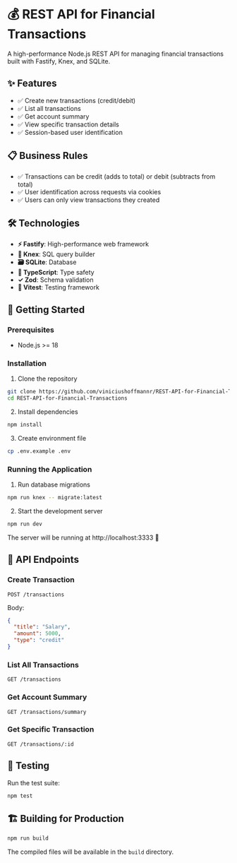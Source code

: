 # 💰 REST API for Financial Transactions

A high-performance Node.js REST API for managing financial transactions built with Fastify, Knex, and SQLite.

## ✨ Features

- ✅ Create new transactions (credit/debit)
- ✅ List all transactions
- ✅ Get account summary
- ✅ View specific transaction details
- ✅ Session-based user identification

## 📋 Business Rules

- ✅ Transactions can be credit (adds to total) or debit (subtracts from total)
- ✅ User identification across requests via cookies
- ✅ Users can only view transactions they created

## 🛠️ Technologies

- **⚡ Fastify**: High-performance web framework
- **🔄 Knex**: SQL query builder
- **🗃️ SQLite**: Database
- **📘 TypeScript**: Type safety
- **✓ Zod**: Schema validation
- **🧪 Vitest**: Testing framework

## 🚀 Getting Started

### Prerequisites

- Node.js >= 18

### Installation

1. Clone the repository
```bash
git clone https://github.com/viniciushoffmannr/REST-API-for-Financial-Transactions.git
cd REST-API-for-Financial-Transactions
```

2. Install dependencies
```bash
npm install
```

3. Create environment file
```bash
cp .env.example .env
```

### Running the Application

1. Run database migrations
```bash
npm run knex -- migrate:latest
```

2. Start the development server
```bash
npm run dev
```

The server will be running at http://localhost:3333 🚀

## 🔌 API Endpoints

### Create Transaction
```
POST /transactions
```
Body:
```json
{
  "title": "Salary",
  "amount": 5000,
  "type": "credit"
}
```

### List All Transactions
```
GET /transactions
```

### Get Account Summary
```
GET /transactions/summary
```

### Get Specific Transaction
```
GET /transactions/:id
```

## 🧪 Testing

Run the test suite:
```bash
npm test
```

## 🏗️ Building for Production

```bash
npm run build
```

The compiled files will be available in the `build` directory.


